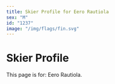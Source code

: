 ```yaml
---
title: Skier Profile for Eero Rautiola
sex: "M"
id: "1237"
image: "/img/flags/fin.svg" 
---
```


# Skier Profile

This page is for: Eero Rautiola.
    